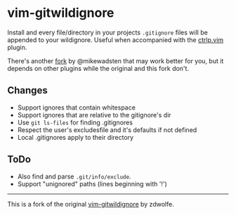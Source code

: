 vim-gitwildignore
=================

Install and every file/directory in your projects `.gitignore` files will be
appended to your wildignore. Useful when accompanied with the
[ctrlp.vim][ctrlp] plugin.

There's another [fork][fork] by @mikewadsten that may work better for you, but
it depends on other plugins while the original and this fork don't.

Changes
-------

- Support ignores that contain whitespace
- Support ignores that are relative to the gitignore's dir
- Use `git ls-files` for finding .gitignores
- Respect the user's excludesfile and it's defaults if not defined
- Local .gitignores apply to their directory

ToDo
----

- Also find and parse `.git/info/exclude`.
- Support "unignored" paths (lines beginning with '!')


- - - - -

This is a fork of the original [vim-gitwildignore][orig] by zdwolfe.


[ctrlp]: https://github.com/kien/ctrlp.vim
[fork]: https://github.com/mikewadsten/vim-gitwildignore
[orig]: https://github.com/zdwolfe/vim-gitwildignore
